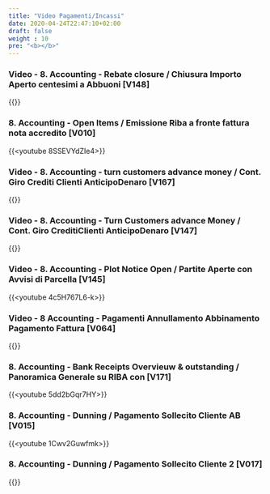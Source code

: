 ```yaml
---
title: "Video Pagamenti/Incassi"
date: 2020-04-24T22:47:10+02:00
draft: false
weight : 10
pre: "<b></b>"
---
```


### Video - 8. Accounting  - Rebate closure / Chiusura Importo Aperto centesimi a Abbuoni [V148]
{{<youtube ytqADHd_E1s>}}

### 8. Accounting - Open Items / Emissione Riba a fronte fattura nota accredito [V010]
{{<youtube 8SSEVYdZIe4>}}

### Video - 8. Accounting  - turn customers advance money / Cont. Giro Crediti Clienti  AnticipoDenaro [V167]
{{<youtube oKl4Jp600xw>}}

### Video - 8. Accounting - Turn Customers advance Money / Cont. Giro CreditiClienti  AnticipoDenaro [V147]
{{<youtube cFpUKk15IgE>}}

### Video - 8. Accounting - Plot Notice Open / Partite Aperte con Avvisi di Parcella [V145]
{{<youtube 4c5H767L6-k>}}

### Video - 8  Accounting - Pagamenti Annullamento Abbinamento Pagamento Fattura [V064]
{{<youtube D7alY4Eq3NM>}}

### 8. Accounting -  Bank Receipts Overvieuw & outstanding / Panoramica Generale su RIBA con [V171]
{{<youtube 5dd2bGqr7HY>}}

### 8. Accounting - Dunning / Pagamento Sollecito Cliente  AB [V015]
{{<youtube 1Cwv2Guwfmk>}}

### 8. Accounting - Dunning / Pagamento Sollecito Cliente 2 [V017]
{{<youtube x62kjFm-7pw>}}

